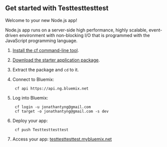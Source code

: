 Get started with Testtesttesttest
-----------------------------------
Welcome to your new Node.js app!

Node.js app runs on a server-side high performance, highly scalable, event-driven environment with non-blocking I/O that is programmed with the JavaScript programming language.

1. [Install the cf command-line tool](https://www.ng.bluemix.net/docs/#starters/BuildingWeb.html#install_cf).
2. [Download the starter application package](https://console.ng.bluemix.net:443/rest/../rest/apps/f2804f77-ae01-4ba8-a8f0-eaf38f74e1b0/starter-download).
3. Extract the package and `cd` to it.
4. Connect to Bluemix:

		cf api https://api.ng.bluemix.net

5. Log into Bluemix:

		cf login -u jonathantyng@gmail.com
		cf target -o jonathantyng@gmail.com -s dev

6. Deploy your app:

		cf push Testtesttesttest

7. Access your app: [testtesttesttest.mybluemix.net](//testtesttesttest.mybluemix.net)

